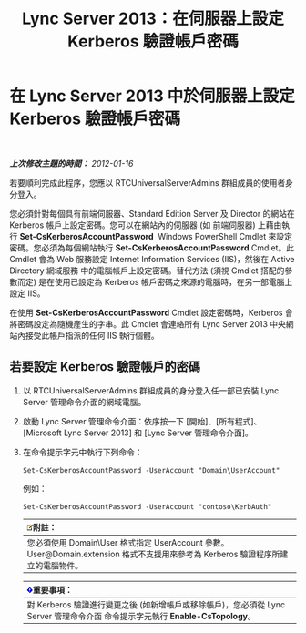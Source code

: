 ﻿---
title: Lync Server 2013：在伺服器上設定 Kerberos 驗證帳戶密碼
TOCTitle: 在伺服器上設定 Kerberos 驗證帳戶密碼
ms:assetid: 902d3292-678d-4512-9248-586053cb638b
ms:mtpsurl: https://technet.microsoft.com/zh-tw/library/Gg398734(v=OCS.15)
ms:contentKeyID: 49291655
ms.date: 08/10/2015
mtps_version: v=OCS.15
ms.translationtype: HT
---

# 在 Lync Server 2013 中於伺服器上設定 Kerberos 驗證帳戶密碼

 

_**上次修改主題的時間：** 2012-01-16_

若要順利完成此程序，您應以 RTCUniversalServerAdmins 群組成員的使用者身分登入。

您必須針對每個具有前端伺服器、Standard Edition Server 及 Director 的網站在 Kerberos 帳戶上設定密碼。您可以在網站內的伺服器 (如 前端伺服器) 上藉由執行 **Set-CsKerberosAccountPassword**  Windows PowerShell Cmdlet 來設定密碼。您必須為每個網站執行 **Set-CsKerberosAccountPassword** Cmdlet。此 Cmdlet 會為 Web 服務設定 Internet Information Services (IIS)，然後在 Active Directory 網域服務 中的電腦帳戶上設定密碼。替代方法 (須視 Cmdlet 搭配的參數而定) 是在使用已設定為 Kerberos 帳戶密碼之來源的電腦時，在另一部電腦上設定 IIS。

在使用 **Set-CsKerberosAccountPassword** Cmdlet 設定密碼時，Kerberos 會將密碼設定為隨機產生的字串。此 Cmdlet 會連絡所有 Lync Server 2013 中央網站內接受此帳戶指派的任何 IIS 執行個體。

## 若要設定 Kerberos 驗證帳戶的密碼

1.  以 RTCUniversalServerAdmins 群組成員的身分登入任一部已安裝 Lync Server 管理命令介面的網域電腦。

2.  啟動 Lync Server 管理命令介面：依序按一下 \[開始\]、\[所有程式\]、\[Microsoft Lync Server 2013\] 和 \[Lync Server 管理命令介面\]。

3.  在命令提示字元中執行下列命令：
    
        Set-CsKerberosAccountPassword -UserAccount "Domain\UserAccount"
    
    例如：
    
        Set-CsKerberosAccountPassword -UserAccount "contoso\KerbAuth"
    
    <table>
    <thead>
    <tr class="header">
    <th><img src="images/Gg398811.note(OCS.15).gif" title="note" alt="note" />附註：</th>
    </tr>
    </thead>
    <tbody>
    <tr class="odd">
    <td>您必須使用 Domain\User 格式指定 UserAccount 參數。User@Domain.extension 格式不支援用來參考為 Kerberos 驗證程序所建立的電腦物件。</td>
    </tr>
    </tbody>
    </table>
    
    <table>
    <thead>
    <tr class="header">
    <th><img src="images/Gg412908.important(OCS.15).gif" title="important" alt="important" />重要事項：</th>
    </tr>
    </thead>
    <tbody>
    <tr class="odd">
    <td>對 Kerberos 驗證進行變更之後 (如新增帳戶或移除帳戶)，您必須從 Lync Server 管理命令介面 命令提示字元執行 <strong>Enable-CsTopology</strong>。</td>
    </tr>
    </tbody>
    </table>

